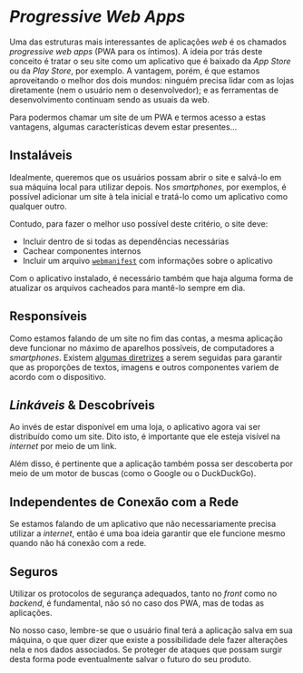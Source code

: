 # _Progressive Web Apps_

Uma das estruturas mais interessantes de aplicações _web_ é os chamados _progressive web apps_ (PWA para os íntimos). A ideia por trás deste conceito é tratar o seu site como um aplicativo que é baixado da _App Store_ ou da _Play Store_, por exemplo. A vantagem, porém, é que estamos aproveitando o melhor dos dois mundos: ninguém precisa lidar com as lojas diretamente (nem o usuário nem o desenvolvedor); e as ferramentas de desenvolvimento continuam sendo as usuais da web.

Para podermos chamar um site de um PWA e termos acesso a estas vantagens, algumas características devem estar presentes...

## Instaláveis

Idealmente, queremos que os usuários possam abrir o site e salvá-lo em sua máquina local para utilizar depois. Nos _smartphones_, por exemplos, é possível adicionar um site à tela inicial e tratá-lo como um aplicativo como qualquer outro.

Contudo, para fazer o melhor uso possível deste critério, o site deve:
- Incluir dentro de si todas as dependências necessárias
- Cachear componentes internos
- Incluir um arquivo [`webmanifest`](https://developer.mozilla.org/en-US/docs/Web/Manifest) com informações sobre o aplicativo

Com o aplicativo instalado, é necessário também que haja alguma forma de atualizar os arquivos cacheados para mantê-lo sempre em dia.

## Responsíveis

Como estamos falando de um site no fim das contas, a mesma aplicação deve funcionar no máximo de aparelhos possíveis, de computadores a _smartphones_. Existem [algumas diretrizes](https://www.w3schools.com/html/html_responsive.asp) a serem seguidas para garantir que as proporções de textos, imagens e outros componentes variem de acordo com o dispositivo.

## _Linkáveis_ & Descobríveis

Ao invés de estar disponível em uma loja, o aplicativo agora vai ser distribuído como um site. Dito isto, é importante que ele esteja visível na _internet_ por meio de um link.

Além disso, é pertinente que a aplicação também possa ser descoberta por meio de um motor de buscas (como o Google ou o DuckDuckGo).

## Independentes de Conexão com a Rede

Se estamos falando de um aplicativo que não necessariamente precisa utilizar a _internet_, então é uma boa ideia garantir que ele funcione mesmo quando não há conexão com a rede.

## Seguros

Utilizar os protocolos de segurança adequados, tanto no _front_ como no _backend_, é fundamental, não só no caso dos PWA, mas de todas as aplicações.

No nosso caso, lembre-se que o usuário final terá a aplicação salva em sua máquina, o que quer dizer que existe a possibilidade dele fazer alterações nela e nos dados associados. Se proteger de ataques que possam surgir desta forma pode eventualmente salvar o futuro do seu produto.
